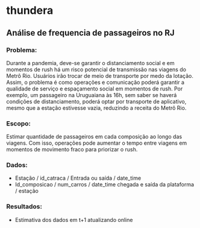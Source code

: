 # thundera
## Análise de frequencia de passageiros no RJ

### Problema: 
Durante a pandemia, deve-se garantir o distanciamento social e em momentos de rush há um risco potencial de transmissão nas viagens do Metrô Rio. 
Usuários irão trocar de meio de transporte por medo da lotação.  Assim, o problema é como operações e comunicação poderá garantir a qualidade de serviço e espaçamento social em momentos de rush. 
Por exemplo, um passageiro na Uruguaiana às 16h, sem saber se haverá condições de distanciamento, poderá optar por transporte de aplicativo, mesmo que a estação estivesse vazia, reduzindo a receita do Metrô Rio.
### Escopo: 
Estimar quantidade de passageiros em cada composição ao longo das viagens. Com isso, operações pode aumentar o tempo entre viagens em momentos de movimento fraco para priorizar o rush. 
### Dados:
* Estação / id_catraca / Entrada ou saída / date_time
* Id_composicao / num_carros / date_time chegada e saída da plataforma / estação

### Resultados:
* Estimativa dos dados em t+1 atualizando online

